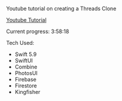 Youtube tutorial on creating a Threads Clone

[Youtube Tutorial](https://youtu.be/MfwdchNNW78)

Current progress: 3:58:18

Tech Used:
- Swift 5.9
- SwiftUI
- Combine
- PhotosUI
- Firebase
- Firestore
- Kingfisher

